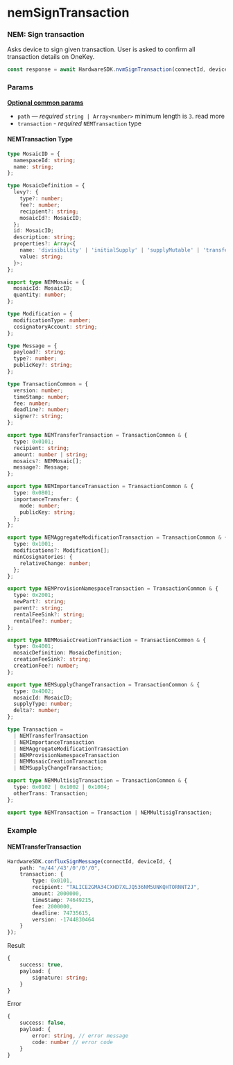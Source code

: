 # nemSignTransaction

### NEM: Sign transaction <a href="#cardano-sign-transaction" id="cardano-sign-transaction"></a>

Asks device to sign given transaction. User is asked to confirm all transaction details on OneKey.

```typescript
const response = await HardwareSDK.nvmSignTransaction(connectId, deviceId, params)
```

### Params

[**Optional common params**](../../common-params.md)

* `path` — _required_ `string | Array<number>` minimum length is `3`. read more
* `transaction` - _required_ `NEMTransaction` type

#### NEMTransaction Type

```typescript
type MosaicID = {
  namespaceId: string;
  name: string;
};

type MosaicDefinition = {
  levy?: {
    type?: number;
    fee?: number;
    recipient?: string;
    mosaicId?: MosaicID;
  };
  id: MosaicID;
  description: string;
  properties?: Array<{
    name: 'divisibility' | 'initialSupply' | 'supplyMutable' | 'transferable';
    value: string;
  }>;
};

export type NEMMosaic = {
  mosaicId: MosaicID;
  quantity: number;
};

type Modification = {
  modificationType: number;
  cosignatoryAccount: string;
};

type Message = {
  payload?: string;
  type?: number;
  publicKey?: string;
};

type TransactionCommon = {
  version: number;
  timeStamp: number;
  fee: number;
  deadline?: number;
  signer?: string;
};

export type NEMTransferTransaction = TransactionCommon & {
  type: 0x0101;
  recipient: string;
  amount: number | string;
  mosaics?: NEMMosaic[];
  message?: Message;
};

export type NEMImportanceTransaction = TransactionCommon & {
  type: 0x0801;
  importanceTransfer: {
    mode: number;
    publicKey: string;
  };
};

export type NEMAggregateModificationTransaction = TransactionCommon & {
  type: 0x1001;
  modifications?: Modification[];
  minCosignatories: {
    relativeChange: number;
  };
};

export type NEMProvisionNamespaceTransaction = TransactionCommon & {
  type: 0x2001;
  newPart?: string;
  parent?: string;
  rentalFeeSink?: string;
  rentalFee?: number;
};

export type NEMMosaicCreationTransaction = TransactionCommon & {
  type: 0x4001;
  mosaicDefinition: MosaicDefinition;
  creationFeeSink?: string;
  creationFee?: number;
};

export type NEMSupplyChangeTransaction = TransactionCommon & {
  type: 0x4002;
  mosaicId: MosaicID;
  supplyType: number;
  delta?: number;
};

type Transaction =
  | NEMTransferTransaction
  | NEMImportanceTransaction
  | NEMAggregateModificationTransaction
  | NEMProvisionNamespaceTransaction
  | NEMMosaicCreationTransaction
  | NEMSupplyChangeTransaction;

export type NEMMultisigTransaction = TransactionCommon & {
  type: 0x0102 | 0x1002 | 0x1004;
  otherTrans: Transaction;
};

export type NEMTransaction = Transaction | NEMMultisigTransaction;
```

### Example

#### NEMTransferTransaction

```typescript
HardwareSDK.confluxSignMessage(connectId, deviceId, {
    path: "m/44'/43'/0'/0'/0",
    transaction: {
        type: 0x0101,
        recipient: "TALICE2GMA34CXHD7XLJQ536NM5UNKQHTORNNT2J",
        amount: 2000000,
        timeStamp: 74649215,
        fee: 2000000,
        deadline: 74735615,
        version: -1744830464
    }
});
```

Result

```typescript
{
    success: true,
    payload: {
        signature: string;
    }
}
```

Error

```typescript
{
    success: false,
    payload: {
        error: string, // error message
        code: number // error code
    }
}
```
